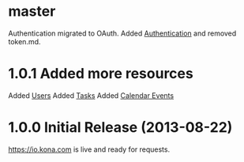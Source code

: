 <a name="master"></a>
# master
Authentication migrated to OAuth. Added [Authentication](https://github.com/KonaTeam/kona-api/blob/production/sections/authentication.md) and removed token.md.

# 1.0.1 Added more resources

Added [Users](https://github.com/KonaTeam/kona-api/blob/production/sections/users.md)
Added [Tasks](https://github.com/KonaTeam/kona-api/blob/production/sections/tasks.md)
Added [Calendar Events](https://github.com/KonaTeam/kona-api/blob/production/sections/calendar_events.md)

<a name="1.0.0"></a>
# 1.0.0 Initial Release (2013-08-22)

https://io.kona.com is live and ready for requests.
